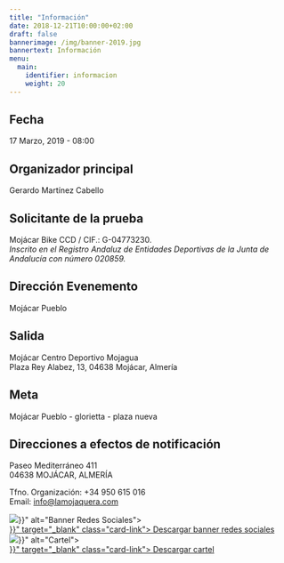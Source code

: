 ```yaml
---
title: "Información"
date: 2018-12-21T10:00:00+02:00
draft: false
bannerimage: /img/banner-2019.jpg
bannertext: Información
menu:
  main:
    identifier: informacion
    weight: 20
---
```


<div class="row">
    <div class="col-sm-8">
        <h2>Fecha</h2>
        <p>17 Marzo, 2019 - 08:00</p>
        <h2>Organizador principal</h2>
        <p>Gerardo Martínez Cabello</p>
        <h2>Solicitante de la prueba</h2>
        <p>
            Mojácar Bike CCD / CIF.: G-04773230.<br />
            <em>Inscrito en el Registro Andaluz de Entidades Deportivas de la Junta de Andalucía con número 020859.</em>
        </p>
        <h2>Dirección Evenemento</h2>
        <p>Mojácar Pueblo</p>
        <h2>Salida</h2>
        <p>
            Mojácar Centro Deportivo Mojagua<br />
            Plaza Rey Alabez, 13, 04638 Mojácar, Almería
        </p>
        <h2>Meta</h2>
        <p>Mojácar Pueblo - glorietta - plaza nueva</p>
        <h2>Direcciones a efectos de notificación</h2>
        <p>
            Paseo Mediterráneo 411<br />
            04638 MOJÁCAR, ALMERÍA
        </p>
        <p>
            Tfno. Organización: +34 950 615 016<br />
            Email: <a href="mailto:info@lamojaquera.com">info@lamojaquera.com</a>
        </p>
    </div>
    <div class="col-sm-4">
        <div class="card mb-3">
            <img class="card-img-top" src="{{< imgurl "/img/banner-2019.jpg" >}}" alt="Banner Redes Sociales">
            <div class="card-body">
                <a href="{{< imgurl "/img/banner-2019.jpg" >}}" target="_blank" class="card-link">
                    Descargar banner redes sociales
                </a>
            </div>
        </div>
        <div class="card mb-3">
            <img class="card-img-top" src="{{< imgurl "/img/cartel-2019.jpg" >}}" alt="Cartel">
            <div class="card-body">
                <a href="{{< imgurl "/img/cartel-2019.jpg" >}}" target="_blank" class="card-link">
                    Descargar cartel
                </a>
            </div>
        </div>
    </div>
</div>
